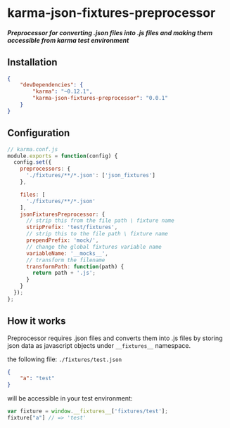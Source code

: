 karma-json-fixtures-preprocessor
================================

##### Preprocessor for converting .json files into .js files and making them accessible from karma test environment

## Installation
```json
{
    "devDependencies": {
        "karma": "~0.12.1",
        "karma-json-fixtures-preprocessor": "0.0.1"
    }
}
```

## Configuration
```js
// karma.conf.js
module.exports = function(config) {
  config.set({
    preprocessors: {
      './fixtures/**/*.json': ['json_fixtures']
    },

    files: [
      './fixtures/**/*.json'
    ],
    jsonFixturesPreprocessor: {
      // strip this from the file path \ fixture name
      stripPrefix: 'test/fixtures',
      // strip this to the file path \ fixture name
      prependPrefix: 'mock/',
      // change the global fixtures variable name
      variableName: '__mocks__',
      // transform the filename
      transformPath: function(path) {
        return path + '.js';
      }
    }
  });
};
```

## How it works

Preprocessor requires .json files and converts them into .js files by storing json data as javascript objects under `__fixtures__` namespace.

the following file:
`./fixtures/test.json`
```json
{
    "a": "test"
}
```
will be accessible in your test environment:
```js
var fixture = window.__fixtures__['fixtures/test'];
fixture["a"] // => 'test'
```
